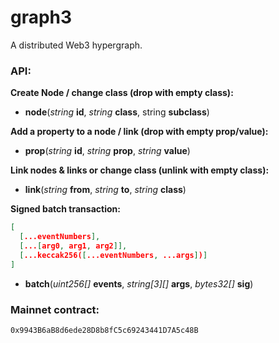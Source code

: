 # graph3

A distributed Web3 hypergraph.

### API:

**Create Node / change class (drop with empty class):**

* **node**(*string* **id**, *string* **class**, string **subclass**)

**Add a property to a node / link (drop with empty prop/value):**

* **prop**(*string* **id**, *string* **prop**, *string* **value**)

**Link nodes & links or change class (unlink with empty class):**

* **link**(*string* **from**, *string* **to**, *string* **class**) 

**Signed batch transaction:**

```json
[
  [...eventNumbers],
  [...[arg0, arg1, arg2]], 
  [...keccak256([...eventNumbers, ...args])]
]
```

* **batch**(*uint256[]* **events**, *string[3][]* **args**, *bytes32[]* **sig**)

### Mainnet contract:

```
0x9943B6aB8d6ede28D8b8fC5c69243441D7A5c48B
```